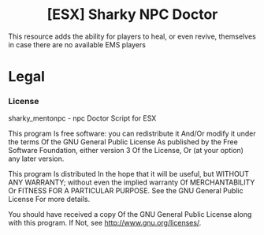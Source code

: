 <h1 align='center'>[ESX] Sharky NPC Doctor</a></h1>

This resource adds the ability for players to heal, or even revive, themselves in case there are no available EMS players
# Legal
### License
sharky_mentonpc - npc Doctor Script for ESX


This program Is free software: you can redistribute it And/Or modify it under the terms Of the GNU General Public License As published by the Free Software Foundation, either version 3 Of the License, Or (at your option) any later version.

This program Is distributed In the hope that it will be useful, but WITHOUT ANY WARRANTY; without even the implied warranty Of MERCHANTABILITY Or FITNESS FOR A PARTICULAR PURPOSE. See the GNU General Public License For more details.

You should have received a copy Of the GNU General Public License along with this program. If Not, see http://www.gnu.org/licenses/.
